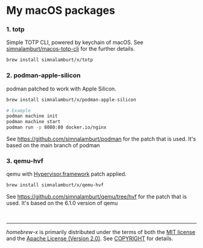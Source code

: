 My macOS packages
========
### 1. totp
Simple TOTP CLI, powered by keychain of macOS. See [simnalamburt/macos-totp-cli](https://github.com/simnalamburt/macos-totp-cli) for the further details.
```bash
brew install simnalamburt/x/totp
```

### 2. podman-apple-silicon
podman patched to work with Apple Silicon.
```bash
brew install simnalamburt/x/podman-apple-silicon

# Example
podman machine init
podman machine start
podman run -p 8080:80 docker.io/nginx
```
See https://github.com/simnalamburt/podman for the patch that is used. It's based on the main branch of podman

### 3. qemu-hvf
qemu with [Hypervisor.framework](https://developer.apple.com/documentation/hypervisor) patch applied.
```bash
brew install simnalamburt/x/qemu-hvf
```
See https://github.com/simnalamburt/qemu/tree/hvf for the patch that is used. It's based on the 6.1.0 version of qemu

&nbsp;

--------
*homebrew-x* is primarily distributed under the terms of both the [MIT license]
and the [Apache License (Version 2.0)]. See [COPYRIGHT] for details.

[MIT license]: LICENSE-MIT
[Apache License (Version 2.0)]: LICENSE-APACHE
[COPYRIGHT]: COPYRIGHT
